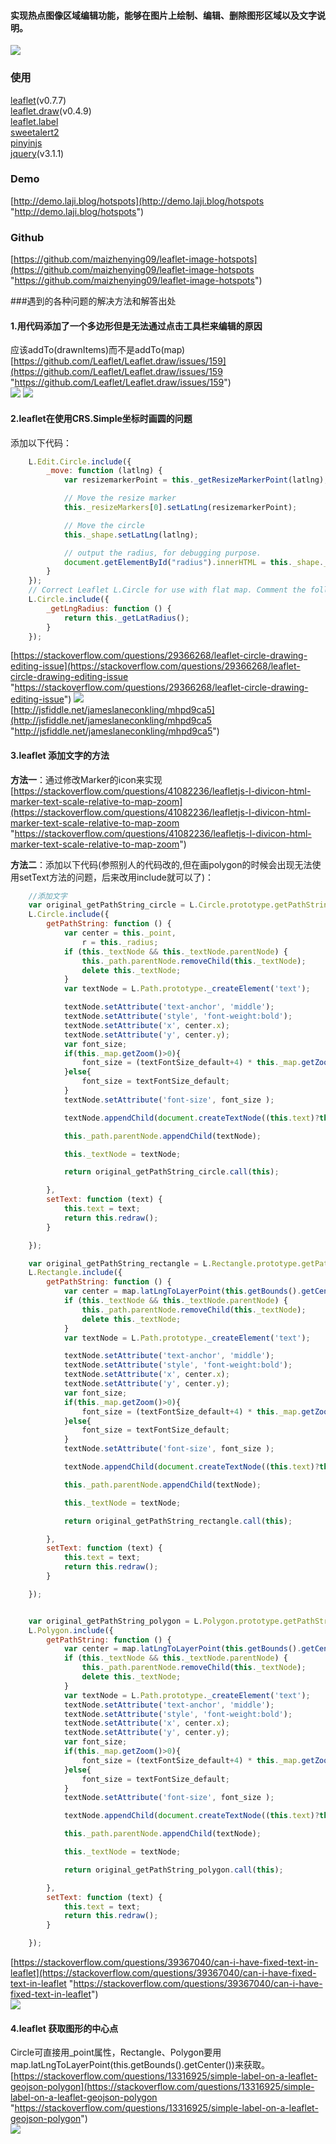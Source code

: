 #### 实现热点图像区域编辑功能，能够在图片上绘制、编辑、删除图形区域以及文字说明。
![](https://o7y8mvdbc.qnssl.com/tc/uploads/1708/111107364455.png)

### 使用
[leaflet](https://github.com/Leaflet/Leaflet "leaflet")(v0.7.7) <br/>
[leaflet.draw](https://github.com/Leaflet/Leaflet.draw "leaflet.draw")(v0.4.9) <br/>
[leaflet.label](https://github.com/Leaflet/Leaflet.label "leaflet.label") <br/>
[sweetalert2](https://github.com/limonte/sweetalert2 "sweetalert2") <br/>
[pinyinjs](https://github.com/sxei/pinyinjs "pinyinjs") <br/>
[jquery](https://github.com/jquery/jquery "jquery")(v3.1.1)
### Demo
[http://demo.laji.blog/hotspots](http://demo.laji.blog/hotspots "http://demo.laji.blog/hotspots")
### Github
[https://github.com/maizhenying09/leaflet-image-hotspots](https://github.com/maizhenying09/leaflet-image-hotspots "https://github.com/maizhenying09/leaflet-image-hotspots")

###遇到的各种问题的解决方法和解答出处 <br/>
#### 1.用代码添加了一个多边形但是无法通过点击工具栏来编辑的原因 <br/>
应该addTo(drawnItems)而不是addTo(map) <br/>
[https://github.com/Leaflet/Leaflet.draw/issues/159](https://github.com/Leaflet/Leaflet.draw/issues/159 "https://github.com/Leaflet/Leaflet.draw/issues/159") <br/>
![](https://o7y8mvdbc.qnssl.com/tc/uploads/1708/111053399162.png)
![](https://o7y8mvdbc.qnssl.com/tc/uploads/1708/111054029615.png)
#### 2.leaflet在使用CRS.Simple坐标时画圆的问题
添加以下代码：
```javascript
    L.Edit.Circle.include({
        _move: function (latlng) {
            var resizemarkerPoint = this._getResizeMarkerPoint(latlng);

            // Move the resize marker
            this._resizeMarkers[0].setLatLng(resizemarkerPoint);

            // Move the circle
            this._shape.setLatLng(latlng);

            // output the radius, for debugging purpose.
            document.getElementById("radius").innerHTML = this._shape._radius;
        }
    });
    // Correct Leaflet L.Circle for use with flat map. Comment the following function to see the original impact on radius when the circle is dragged along the vertical axis.
    L.Circle.include({
        _getLngRadius: function () {
            return this._getLatRadius();
        }
    });
```
[https://stackoverflow.com/questions/29366268/leaflet-circle-drawing-editing-issue](https://stackoverflow.com/questions/29366268/leaflet-circle-drawing-editing-issue "https://stackoverflow.com/questions/29366268/leaflet-circle-drawing-editing-issue")
![](https://o7y8mvdbc.qnssl.com/tc/uploads/1708/111056432901.png) <br/>
[http://jsfiddle.net/jameslaneconkling/mhpd9ca5](http://jsfiddle.net/jameslaneconkling/mhpd9ca5 "http://jsfiddle.net/jameslaneconkling/mhpd9ca5")
#### 3.leaflet 添加文字的方法
**方法一**：通过修改Marker的icon来实现 <br/>
[https://stackoverflow.com/questions/41082236/leafletjs-l-divicon-html-marker-text-scale-relative-to-map-zoom](https://stackoverflow.com/questions/41082236/leafletjs-l-divicon-html-marker-text-scale-relative-to-map-zoom "https://stackoverflow.com/questions/41082236/leafletjs-l-divicon-html-marker-text-scale-relative-to-map-zoom")

**方法二**：添加以下代码(参照别人的代码改的,但在画polygon的时候会出现无法使用setText方法的问题，后来改用include就可以了)：
```javascript
    //添加文字
    var original_getPathString_circle = L.Circle.prototype.getPathString;
    L.Circle.include({
        getPathString: function () {
            var center = this._point,
                r = this._radius;
            if (this._textNode && this._textNode.parentNode) {
                this._path.parentNode.removeChild(this._textNode);
                delete this._textNode;
            }
            var textNode = L.Path.prototype._createElement('text');

            textNode.setAttribute('text-anchor', 'middle');
            textNode.setAttribute('style', 'font-weight:bold');
            textNode.setAttribute('x', center.x);
            textNode.setAttribute('y', center.y);
            var font_size;
            if(this._map.getZoom()>0){
                font_size = (textFontSize_default+4) * this._map.getZoom()*2;
            }else{
                font_size = textFontSize_default;
            }
            textNode.setAttribute('font-size', font_size );

            textNode.appendChild(document.createTextNode((this.text)?this.text:''));

            this._path.parentNode.appendChild(textNode);

            this._textNode = textNode;

            return original_getPathString_circle.call(this);

        },
        setText: function (text) {
            this.text = text;
            return this.redraw();
        }

    });

    var original_getPathString_rectangle = L.Rectangle.prototype.getPathString;
    L.Rectangle.include({
        getPathString: function () {
            var center = map.latLngToLayerPoint(this.getBounds().getCenter());
            if (this._textNode && this._textNode.parentNode) {
                this._path.parentNode.removeChild(this._textNode);
                delete this._textNode;
            }
            var textNode = L.Path.prototype._createElement('text');

            textNode.setAttribute('text-anchor', 'middle');
            textNode.setAttribute('style', 'font-weight:bold');
            textNode.setAttribute('x', center.x);
            textNode.setAttribute('y', center.y);
            var font_size;
            if(this._map.getZoom()>0){
                font_size = (textFontSize_default+4) * this._map.getZoom()*2;
            }else{
                font_size = textFontSize_default;
            }
            textNode.setAttribute('font-size', font_size );

            textNode.appendChild(document.createTextNode((this.text)?this.text:''));

            this._path.parentNode.appendChild(textNode);

            this._textNode = textNode;

            return original_getPathString_rectangle.call(this);

        },
        setText: function (text) {
            this.text = text;
            return this.redraw();
        }

    });


    var original_getPathString_polygon = L.Polygon.prototype.getPathString;
    L.Polygon.include({
        getPathString: function () {
            var center = map.latLngToLayerPoint(this.getBounds().getCenter());
            if (this._textNode && this._textNode.parentNode) {
                this._path.parentNode.removeChild(this._textNode);
                delete this._textNode;
            }
            var textNode = L.Path.prototype._createElement('text');
            textNode.setAttribute('text-anchor', 'middle');
            textNode.setAttribute('style', 'font-weight:bold');
            textNode.setAttribute('x', center.x);
            textNode.setAttribute('y', center.y);
            var font_size;
            if(this._map.getZoom()>0){
                font_size = (textFontSize_default+4) * this._map.getZoom()*2;
            }else{
                font_size = textFontSize_default;
            }
            textNode.setAttribute('font-size', font_size );

            textNode.appendChild(document.createTextNode((this.text)?this.text:''));

            this._path.parentNode.appendChild(textNode);

            this._textNode = textNode;

            return original_getPathString_polygon.call(this);

        },
        setText: function (text) {
            this.text = text;
            return this.redraw();
        }

    });
```
[https://stackoverflow.com/questions/39367040/can-i-have-fixed-text-in-leaflet](https://stackoverflow.com/questions/39367040/can-i-have-fixed-text-in-leaflet "https://stackoverflow.com/questions/39367040/can-i-have-fixed-text-in-leaflet") <br/>
![](https://o7y8mvdbc.qnssl.com/tc/uploads/1708/111050102672.png)
#### 4.leaflet 获取图形的中心点
Circle可直接用_point属性，Rectangle、Polygon要用map.latLngToLayerPoint(this.getBounds().getCenter())来获取。 <br/>
[https://stackoverflow.com/questions/13316925/simple-label-on-a-leaflet-geojson-polygon](https://stackoverflow.com/questions/13316925/simple-label-on-a-leaflet-geojson-polygon "https://stackoverflow.com/questions/13316925/simple-label-on-a-leaflet-geojson-polygon") <br/>
![](https://o7y8mvdbc.qnssl.com/tc/uploads/1708/111104051809.png)
